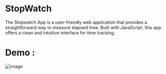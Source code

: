 # StopWatch

The Stopwatch App is a user-friendly web application that provides a straightforward way to measure elapsed time. Built with JavaScript, this app offers a clean and intuitive interface for time tracking.

# Demo :

![image](https://github.com/RadinaAvramova/StopWatch/assets/99686592/3899d99f-67e7-44d5-be9c-b61b1b0241c0)

